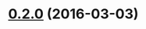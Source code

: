<a name="0.2.0"></a>
# [0.2.0](https://github.com/karma-runner/karma-script-launcher/compare/v0.1.0...v0.2.0) (2016-03-03)




